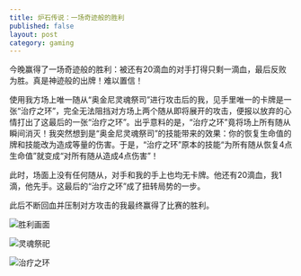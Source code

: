```yaml
---
title: 炉石传说：一场奇迹般的胜利
published: false
layout: post
category: gaming
---
```


今晚赢得了一场奇迹般的胜利：被还有20滴血的对手打得只剩一滴血，最后反败为胜。真是神迹般的出牌！难以置信！

使用我方场上唯一随从“奥金尼灵魂祭司”进行攻击后的我，见手里唯一的卡牌是一张“治疗之环”，完全无法阻挡对方场上两个随从即将展开的攻击，便报以放弃的心情打出了这最后的一张“治疗之环”。出乎意料的是，“治疗之环”竟将场上所有随从瞬间消灭！我突然想到是“奥金尼灵魂祭司”的技能带来的效果：你的恢复生命值的牌和技能改为造成等量的伤害。于是，“治疗之环”原本的技能“为所有随从恢复4点生命值”就变成“对所有随从造成4点伤害”！

此时，场面上没有任何随从，对手和我的手上也均无卡牌。他还有20滴血，我1滴，他先手。这最后的“治疗之环”成了扭转局势的一步。

此后不断回血并压制对方攻击的我最终赢得了比赛的胜利。

![胜利画面](https://i.imgur.com/qcYIN5Y.jpg)

![灵魂祭祀](https://i.imgur.com/JuJcaUZ.png)

![治疗之环](https://i.imgur.com/fgWc7nh.png)